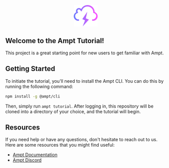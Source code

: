 <p align="center">
    <img src="public/ampt.svg" alt="ampt-logo" width=75"/>
</p>

## Welcome to the Ampt Tutorial!

This project is a great starting point for new users to get familiar with Ampt.

## Getting Started

To initiate the tutorial, you'll need to install the Ampt CLI. You can do this by running the following command:

```bash
npm install -g @ampt/cli
```

Then, simply run `ampt tutorial`. After logging in, this repository will be cloned into a directory of your choice, and the tutorial will begin.

## Resources

If you need help or have any questions, don't hesitate to reach out to us. Here are some resources that you might find useful:

- [Ampt Documentation](https://getampt.com/docs)
- [Ampt Discord](https://getampt.com/discord)
